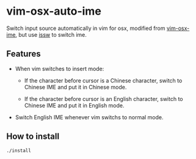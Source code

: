 # vim-osx-auto-ime
Switch input source automatically in vim for osx, modified from [vim-osx-ime](https://github.com/hongqn/vim-osx-ime), but use [issw](https://github.com/vovkasm/input-source-switcher) to switch ime.

## Features
* When vim switches to insert mode:

  * If the character before cursor is a Chinese character, switch to Chinese
    IME and put it in Chinese mode.

  * If the character before cursor is an English character, switch to Chinese
    IME and put it in English mode.

* Switch English IME whenever vim switchs to normal mode.

## How to install
```
./install
```
